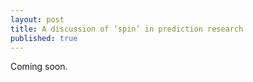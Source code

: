 ```yaml
---
layout: post
title: A discussion of ‘spin’ in prediction research
published: true
---
```


Coming soon.
